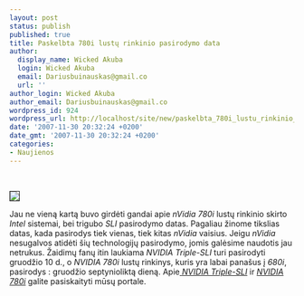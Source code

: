 ```yaml
---
layout: post
status: publish
published: true
title: Paskelbta 780i lustų rinkinio pasirodymo data
author:
  display_name: Wicked Akuba
  login: Wicked Akuba
  email: Dariusbuinauskas@gmail.co
  url: ''
author_login: Wicked Akuba
author_email: Dariusbuinauskas@gmail.co
wordpress_id: 924
wordpress_url: http://localhost/site/new/paskelbta_780i_lustu_rinkinio_pasirodymo_data/
date: '2007-11-30 20:32:24 +0200'
date_gmt: '2007-11-30 20:32:24 +0200'
categories:
- Naujienos
---
```

<p> 
<div class="imgright"><img src="http://img523.imageshack.us/img523/2281/nf570fn2.jpg" border="1"></div>
<p>Jau ne vieną kartą buvo girdėti gandai apie <i>nVidia 780i</i> lustų rinkinio skirto <i>Intel</i> sistemai, bei trigubo <i>SLI</i> pasirodymo datas. Pagaliau žinome tikslias datas, kada pasirodys tiek vienas, tiek kitas <i>nVidia</i> vaisius. Jeigu <i>nVidia</i> nesugalvos atidėti šių technologijų pasirodymo, jomis galėsime naudotis jau netrukus. Žaidimų fanų itin laukiama <i>NVIDIA Triple-SLI</i> turi pasirodyti gruodžio 10 d., o <i>NVIDIA 780i</i> lustų rinkinys, kuris yra labai panašus į <i>680i</i>, pasirodys : gruodžio septynioliktą dieną. Apie<a class="ns" href="http://www.technews.lt/index.php?id=Kas&amp;Id=190"> <i>NVIDIA Triple-SLI</i></a> ir <a class="ns" href="http://www.technews.lt/index.php?id=Kas&amp;Id=543"><i>NVIDIA 780i</i></a> galite pasiskaityti mūsų portale.</p>
